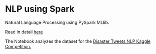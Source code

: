# NLP using Spark

Natural Language Processing using PySpark MLlib.

Read in detail [here](https://towardsdatascience.com/natural-language-processing-with-spark-9efef3564270?source=email-5120c2f3f19-1578287067734-layerCake.autoLayerCakeWriterNotification-------------------------a007adb9_e2a0_47c2_b12c_18e4c66c1ae0&sk=90b64f9ee285b37bd7057056d37bc947)  

The Notebook analyzes the dataset for the [Disaster Tweets NLP Kaggle Competition.](https://www.kaggle.com/c/nlp-getting-started)
